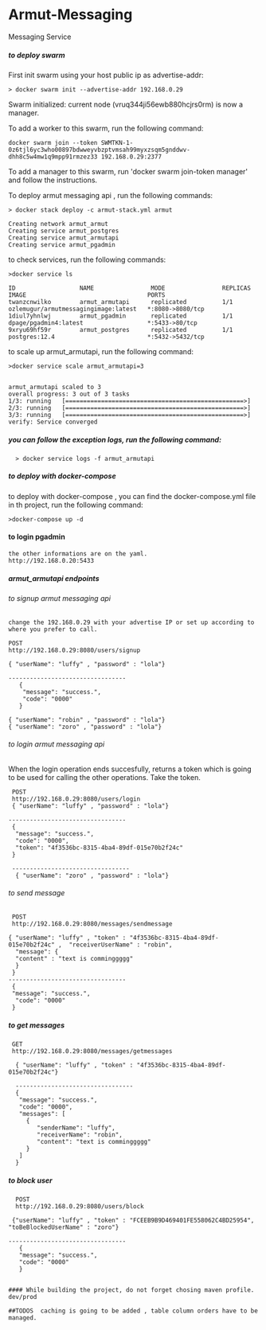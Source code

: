 # Armut-Messaging
Messaging Service 


 ##### to deploy swarm
 
 First init swarm using your host public ip as advertise-addr:

    > docker swarm init --advertise-addr 192.168.0.29

Swarm initialized: current node (vruq344ji56ewb880hcjrs0rm) is now a manager.


To add a worker to this swarm, run the following command:

    docker swarm join --token SWMTKN-1-0z6tjl6yc3who00897bdwweyvbzptvmsah99myxzsqm5gnddwv-dhh8c5w4mw1q9mpp91rmzez33 192.168.0.29:2377

To add a manager to this swarm, run 'docker swarm join-token manager' and follow the instructions.



To deploy armut messaging api , run the following commands:

    > docker stack deploy -c armut-stack.yml armut

    Creating network armut_armut
    Creating service armut_postgres
    Creating service armut_armutapi
    Creating service armut_pgadmin


to check services, run the following commands:

    >docker service ls

    ID                  NAME                MODE                REPLICAS            IMAGE                                  PORTS
    twanzcnwilko        armut_armutapi      replicated          1/1                 ozlemugur/armutmessagingimage:latest   *:8080->8080/tcp
    1diul7yhnlwj        armut_pgadmin       replicated          1/1                 dpage/pgadmin4:latest                  *:5433->80/tcp
    9xryu69hf59r        armut_postgres      replicated          1/1                 postgres:12.4                          *:5432->5432/tcp


to scale up armut_armutapi, run the following command:

    >docker service scale armut_armutapi=3


    armut_armutapi scaled to 3
    overall progress: 3 out of 3 tasks 
    1/3: running   [==================================================>] 
    2/3: running   [==================================================>] 
    3/3: running   [==================================================>] 
    verify: Service converged 

 ##### you can follow the exception logs, run the following command:
    
      > docker service logs -f armut_armutapi 


 ##### to deploy with docker-compose
 
 to deploy with docker-compose , you can find the docker-compose.yml file  in th project, run the following command:
 
    >docker-compose up -d
 
 
 #### to login pgadmin  
 
    the other informations are on the yaml.
    http://192.168.0.20:5433 
    
 
 
  ##### armut_armutapi endpoints
  
  ###### to signup  armut messaging api 
    change the 192.168.0.29 with your advertise IP or set up according to where you prefer to call.
    
    POST
    http://192.168.0.29:8080/users/signup
   
    { "userName": "luffy" , "password" : "lola"}
    
    ---------------------------------   
       {
        "message": "success.",
        "code": "0000"
       }
      
    { "userName": "robin" , "password" : "lola"}
    { "userName": "zoro" , "password" : "lola"}
   
   
   
   ###### to login armut messaging api
   
   When the login operation ends succesfully, returns a token which is going to be used for calling the other operations. Take the token.
    
     POST
     http://192.168.0.29:8080/users/login
     { "userName": "luffy" , "password" : "lola"}
    
    --------------------------------- 
     {
      "message": "success.",
      "code": "0000",
      "token": "4f3536bc-8315-4ba4-89df-015e70b2f24c"
     }
 
     ---------------------------------  
      { "userName": "zoro" , "password" : "lola"}
 
 
  ###### to send message 
  
     POST
     http://192.168.0.29:8080/messages/sendmessage
 
    { "userName": "luffy" , "token" : "4f3536bc-8315-4ba4-89df-015e70b2f24c" ,  "receiverUserName" : "robin",
      "message": {
      "content" : "text is comminggggg"
      }
     }
    --------------------------------- 
     {
     "message": "success.",
      "code": "0000"
     }
 
   ##### to get messages
   
     GET
     http://192.168.0.29:8080/messages/getmessages
   
      { "userName": "luffy" , "token" : "4f3536bc-8315-4ba4-89df-015e70b2f24c"}
      
      --------------------------------- 
      {
       "message": "success.",
       "code": "0000",
       "messages": [
         {
            "senderName": "luffy",
            "receiverName": "robin",
            "content": "text is comminggggg"
         }
       ]
      }
    
   ##### to block user
      POST
      http://192.168.0.29:8080/users/block
    
     {"userName": "luffy" , "token" : "FCEEB9B9D469401FE558062C4BD25954", "toBeBlockedUserName" : "zoro"}
    
    --------------------------------- 
       {
       "message": "success.",
       "code": "0000"
       }
       
       
    #### While building the project, do not forget chosing maven profile. dev/prod
    
    ##TODOS  caching is going to be added , table column orders have to be managed.
    
   
    
    
    
